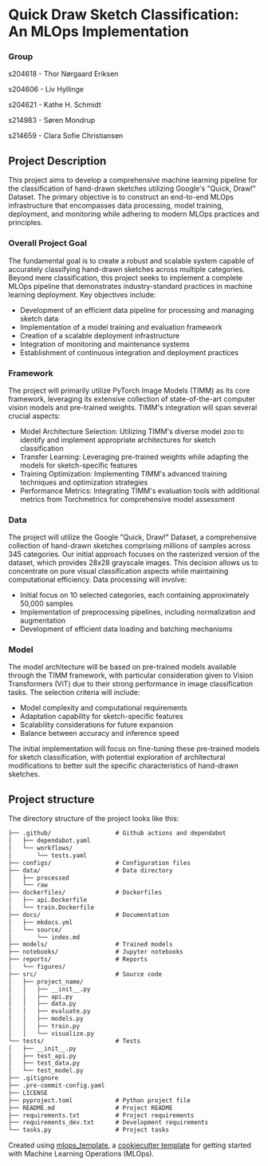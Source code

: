 # Quick Draw Sketch Classification: An MLOps Implementation
### Group
s204618 - Thor Nørgaard Eriksen

s204606 - Liv Hyllinge

s204621 - Kathe H. Schmidt 

s214983 - Søren Mondrup

s214659 - Clara Sofie Christiansen

## Project Description
This project aims to develop a comprehensive machine learning pipeline for the classification of hand-drawn sketches utilizing Google's "Quick, Draw!" Dataset. The primary objective is to construct an end-to-end MLOps infrastructure that encompasses data processing, model training, deployment, and monitoring while adhering to modern MLOps practices and principles.

### Overall Project Goal
The fundamental goal is to create a robust and scalable system capable of accurately classifying hand-drawn sketches across multiple categories. Beyond mere classification, this project seeks to implement a complete MLOps pipeline that demonstrates industry-standard practices in machine learning deployment. Key objectives include:

* Development of an efficient data pipeline for processing and managing sketch data
* Implementation of a model training and evaluation framework
* Creation of a scalable deployment infrastructure
* Integration of monitoring and maintenance systems
* Establishment of continuous integration and deployment practices


### Framework
The project will primarily utilize PyTorch Image Models (TIMM) as its core framework, leveraging its extensive collection of state-of-the-art computer vision models and pre-trained weights. TIMM's integration will span several crucial aspects:

* Model Architecture Selection: Utilizing TIMM's diverse model zoo to identify and implement appropriate architectures for sketch classification
* Transfer Learning: Leveraging pre-trained weights while adapting the models for sketch-specific features
* Training Optimization: Implementing TIMM's advanced training techniques and optimization strategies
* Performance Metrics: Integrating TIMM's evaluation tools with additional metrics from Torchmetrics for comprehensive model assessment

### Data
The project will utilize the Google "Quick, Draw!" Dataset, a comprehensive collection of hand-drawn sketches comprising millions of samples across 345 categories. Our initial approach focuses on the rasterized version of the dataset, which provides 28x28 grayscale images. This decision allows us to concentrate on pure visual classification aspects while maintaining computational efficiency.
Data processing will involve:

* Initial focus on 10 selected categories, each containing approximately 50,000 samples
* Implementation of preprocessing pipelines, including normalization and augmentation
* Development of efficient data loading and batching mechanisms


### Model
The model architecture will be based on pre-trained models available through the TIMM framework, with particular consideration given to Vision Transformers (ViT) due to their strong performance in image classification tasks. The selection criteria will include:

* Model complexity and computational requirements
* Adaptation capability for sketch-specific features
* Scalability considerations for future expansion
* Balance between accuracy and inference speed

The initial implementation will focus on fine-tuning these pre-trained models for sketch classification, with potential exploration of architectural modifications to better suit the specific characteristics of hand-drawn sketches.


















## Project structure

The directory structure of the project looks like this:
```txt
├── .github/                  # Github actions and dependabot
│   ├── dependabot.yaml
│   └── workflows/
│       └── tests.yaml
├── configs/                  # Configuration files
├── data/                     # Data directory
│   ├── processed
│   └── raw
├── dockerfiles/              # Dockerfiles
│   ├── api.Dockerfile
│   └── train.Dockerfile
├── docs/                     # Documentation
│   ├── mkdocs.yml
│   └── source/
│       └── index.md
├── models/                   # Trained models
├── notebooks/                # Jupyter notebooks
├── reports/                  # Reports
│   └── figures/
├── src/                      # Source code
│   ├── project_name/
│   │   ├── __init__.py
│   │   ├── api.py
│   │   ├── data.py
│   │   ├── evaluate.py
│   │   ├── models.py
│   │   ├── train.py
│   │   └── visualize.py
└── tests/                    # Tests
│   ├── __init__.py
│   ├── test_api.py
│   ├── test_data.py
│   └── test_model.py
├── .gitignore
├── .pre-commit-config.yaml
├── LICENSE
├── pyproject.toml            # Python project file
├── README.md                 # Project README
├── requirements.txt          # Project requirements
├── requirements_dev.txt      # Development requirements
└── tasks.py                  # Project tasks
```


Created using [mlops_template](https://github.com/SkafteNicki/mlops_template),
a [cookiecutter template](https://github.com/cookiecutter/cookiecutter) for getting
started with Machine Learning Operations (MLOps).

